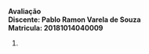 **Avaliação**  
**Discente: Pablo Ramon Varela de Souza**  
**Matricula: 20181014040009**  
  
1)  
